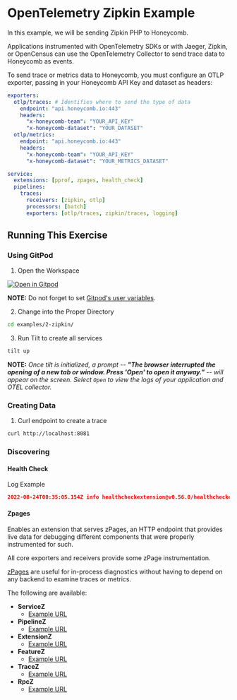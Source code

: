 # OpenTelemetry Zipkin Example 

In this example, we will be sending Zipkin PHP to Honeycomb. 

Applications instrumented with OpenTelemetry SDKs or with Jaeger, Zipkin, or OpenCensus can use the OpenTelemetry Collector to send trace data to Honeycomb as events. 

To send trace or metrics data to Honeycomb, you must configure an OTLP exporter, passing in your Honeycomb API Key and dataset as headers:

```yaml
exporters:
  otlp/traces: # Identifies where to send the type of data
    endpoint: "api.honeycomb.io:443" 
    headers:
      "x-honeycomb-team": "YOUR_API_KEY"
      "x-honeycomb-dataset": "YOUR_DATASET"
  otlp/metrics:
    endpoint: "api.honeycomb.io:443"
    headers:
      "x-honeycomb-team": "YOUR_API_KEY"
      "x-honeycomb-dataset": "YOUR_METRICS_DATASET"
```

```yaml
service:
  extensions: [pprof, zpages, health_check]
  pipelines:
    traces:
      receivers: [zipkin, otlp]
      processors: [batch]
      exporters: [otlp/traces, zipkin/traces, logging]
```

## Running This Exercise

### Using GitPod

1. Open the Workspace

[![Open in Gitpod](https://gitpod.io/button/open-in-gitpod.svg)](https://gitpod.io/#https://github.com/honeycombio/opentelemetry-collector-workshop/tree/wip.alayshia)

**NOTE:** Do not forget to set [Gitpod's user variables](https://gitpod.io/variables).

2. Change into the Proper Directory

```bash
cd examples/2-zipkin/
```

3. Run Tilt to create all services

```bash
tilt up
```

**NOTE:** _Once tilt is initialized, a prompt -- **"The browser interrupted the opening of a new tab or window. Press 'Open' to open it anyway."** -- will appear on the screen. Select `Open` to view the logs of your application and OTEL collector._

### Creating Data

1. Curl endpoint to create a trace

```bash
curl http://localhost:8081
```

### Discovering

#### Health Check

Log Example

```json
2022-08-24T00:35:05.154Z info healthcheckextension@v0.56.0/healthcheckextension.go:44 Starting health_check extension {"kind": "extension", "name": "health_check", "config": {"Port":0,"TCPAddr":{"Endpoint":"0.0.0.0:13133"},"Path":"/","CheckCollectorPipeline":{"Enabled":true,"Interval":"5m","ExporterFailureThreshold":5}}}
```

#### Zpages

Enables an extension that serves zPages, an HTTP endpoint that provides live data for debugging different components that were properly instrumented for such. 

All core exporters and receivers provide some zPage instrumentation.

[zPages](https://github.com/open-telemetry/opentelemetry-collector/blob/main/extension/zpagesextension/README.md) are useful for in-process diagnostics without having to depend on any backend to examine traces or metrics.

The following are available:

- **ServiceZ** 
  - [Example URL](http://localhost:55679/debug/servicez)
- **PipelineZ** 
  - [Example URL](http://localhost:55679/debug/pipelinez)
- **ExtensionZ** 
  - [Example URL](http://localhost:55679/debug/extensionz)
- **FeatureZ** 
  - [Example URL](http://localhost:55679/debug/featurez)
- **TraceZ** 
  - [Example URL](http://localhost:55679/debug/tracez)
- **RpcZ** 
  - [Example URL](http://localhost:55679/debug/rpcz)
